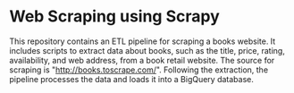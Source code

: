 #  Web Scraping using Scrapy


This repository contains an ETL pipeline for scraping a books website. It includes scripts to extract data about books, such as the title, price, rating, availability, and web address, from a book retail website. The source for scraping is "http://books.toscrape.com/".
Following the extraction, the pipeline processes the data and loads it into a BigQuery database. 

